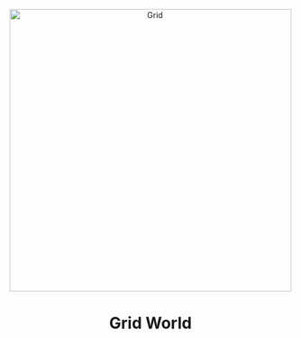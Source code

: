 <p align="center">
  <img src="https://raw.githubusercontent.com/AlexisRodriguezCS/GridWord/main/Images/Grid.jpg" alt="Grid" style="display:block;margin:auto;" height="500">
  <div style="text-align:center">
    <h1> Grid World</h1>
  </div>
</p>

